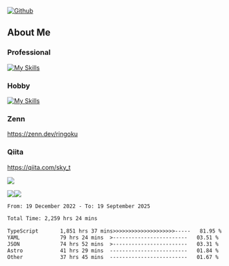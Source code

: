[![Github](https://img.shields.io/github/followers/skyt-a?label=Follow&style=social)](https://github.com/skyt-a)

## About Me
### Professional
[![My Skills](https://skillicons.dev/icons?i=react,ts,js,nodejs,java,graphql,firebase,githubactions&theme=light)](https://skillicons.dev)
### Hobby
[![My Skills](https://skillicons.dev/icons?i=unity,rust,py&theme=light)](https://skillicons.dev)

### Zenn
https://zenn.dev/ringoku
### Qiita
https://qiita.com/sky_t


![](https://github-profile-summary-cards.vercel.app/api/cards/profile-details?username=skyt-a&theme=default)

![](https://github-profile-summary-cards.vercel.app/api/cards/repos-per-language?username=skyt-a&theme=default)![](https://github-profile-summary-cards.vercel.app/api/cards/stats?username=RinGoku&theme=default)

<!--START_SECTION:waka-->

```txt
From: 19 December 2022 - To: 19 September 2025

Total Time: 2,259 hrs 24 mins

TypeScript       1,851 hrs 37 mins>>>>>>>>>>>>>>>>>>>>-----   81.95 %
YAML             79 hrs 24 mins  >------------------------   03.51 %
JSON             74 hrs 52 mins  >------------------------   03.31 %
Astro            41 hrs 29 mins  -------------------------   01.84 %
Other            37 hrs 45 mins  -------------------------   01.67 %
```

<!--END_SECTION:waka-->
